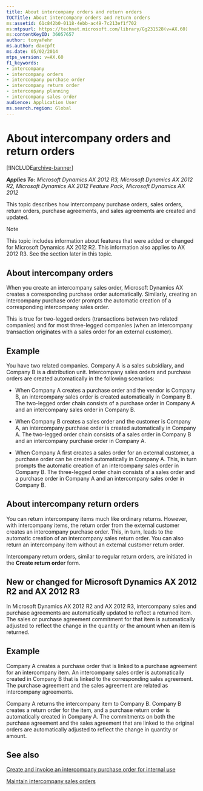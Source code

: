 ```yaml
---
title: About intercompany orders and return orders
TOCTitle: About intercompany orders and return orders
ms:assetid: 61c842b0-0118-4ebb-ac49-7c213ef1f702
ms:mtpsurl: https://technet.microsoft.com/library/Gg231528(v=AX.60)
ms:contentKeyID: 36057657
author: tonyafehr
ms.author: daxcpft
ms.date: 05/02/2014
mtps_version: v=AX.60
f1_keywords:
- intercompany
- intercompany orders
- intercompany purchase order
- intercompany return order
- intercompany planning
- intercompany sales order
audience: Application User
ms.search.region: Global
---
```


# About intercompany orders and return orders 


[!INCLUDE[archive-banner](includes/archive-banner.md)]


_**Applies To:** Microsoft Dynamics AX 2012 R3, Microsoft Dynamics AX 2012 R2, Microsoft Dynamics AX 2012 Feature Pack, Microsoft Dynamics AX 2012_

This topic describes how intercompany purchase orders, sales orders, return orders, purchase agreements, and sales agreements are created and updated.


> [!NOTE]
> <P>This topic includes information about features that were added or changed for Microsoft Dynamics AX 2012 R2. This information also applies to AX 2012 R3. See the section later in this topic.</P>



## About intercompany orders

When you create an intercompany sales order, Microsoft Dynamics AX creates a corresponding purchase order automatically. Similarly, creating an intercompany purchase order prompts the automatic creation of a corresponding intercompany sales order.

This is true for two-legged orders (transactions between two related companies) and for most three-legged companies (when an intercompany transaction originates with a sales order for an external customer).

## Example

You have two related companies. Company A is a sales subsidiary, and Company B is a distribution unit. Intercompany sales orders and purchase orders are created automatically in the following scenarios:

  - When Company A creates a purchase order and the vendor is Company B, an intercompany sales order is created automatically in Company B. The two-legged order chain consists of a purchase order in Company A and an intercompany sales order in Company B.

  - When Company B creates a sales order and the customer is Company A, an intercompany purchase order is created automatically in Company A. The two-legged order chain consists of a sales order in Company B and an intercompany purchase order in Company A.

  - When Company A first creates a sales order for an external customer, a purchase order can be created automatically in Company A. This, in turn prompts the automatic creation of an intercompany sales order in Company B. The three-legged order chain consists of a sales order and a purchase order in Company A and an intercompany sales order in Company B.

## About intercompany return orders

You can return intercompany items much like ordinary returns. However, with intercompany items, the return order from the external customer creates an intercompany purchase order. This, in turn, leads to the automatic creation of an intercompany sales return order. You can also return an intercompany item without an external customer return order.

Intercompany return orders, similar to regular return orders, are initiated in the **Create return order** form.

## New or changed for Microsoft Dynamics AX 2012 R2 and AX 2012 R3

In Microsoft Dynamics AX 2012 R2 and AX 2012 R3, intercompany sales and purchase agreements are automatically updated to reflect a returned item. The sales or purchase agreement commitment for that item is automatically adjusted to reflect the change in the quantity or the amount when an item is returned.

## Example

Company A creates a purchase order that is linked to a purchase agreement for an intercompany item. An intercompany sales order is automatically created in Company B that is linked to the corresponding sales agreement. The purchase agreement and the sales agreement are related as intercompany agreements.

Company A returns the intercompany item to Company B. Company B creates a return order for the item, and a purchase return order is automatically created in Company A. The commitments on both the purchase agreement and the sales agreement that are linked to the original orders are automatically adjusted to reflect the change in quantity or amount.

## See also

[Create and invoice an intercompany purchase order for internal use](create-and-invoice-an-intercompany-purchase-order-for-internal-use.md)

[Maintain intercompany sales orders](maintain-intercompany-sales-orders.md)

  


